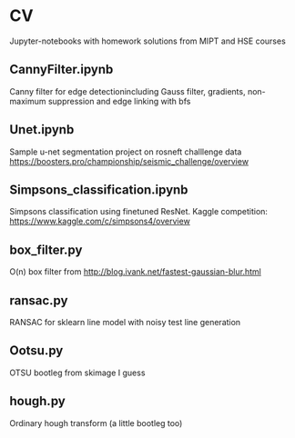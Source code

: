 # CV
Jupyter-notebooks with homework solutions from MIPT and HSE courses

## CannyFilter.ipynb 
Canny filter for edge detectionincluding Gauss filter, gradients, non-maximum suppression and edge linking with bfs

## Unet.ipynb
Sample u-net segmentation project on rosneft challlenge data https://boosters.pro/championship/seismic_challenge/overview

## Simpsons_classification.ipynb 
Simpsons classification using finetuned ResNet. Kaggle competition: https://www.kaggle.com/c/simpsons4/overview

## box_filter.py
O(n) box filter from http://blog.ivank.net/fastest-gaussian-blur.html

## ransac.py
RANSAC for sklearn line model with noisy test line generation

## Ootsu.py
OTSU bootleg from skimage I guess

## hough.py
Ordinary hough transform (a little bootleg too)
